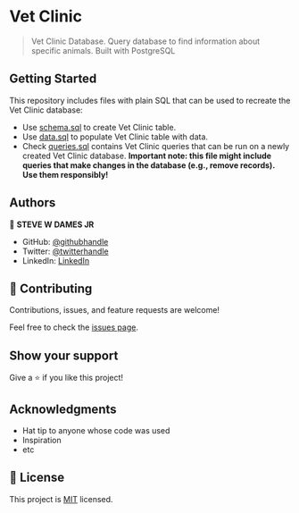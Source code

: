 # Vet Clinic

> Vet Clinic Database. Query database to find information about specific animals. Built with PostgreSQL 

## Getting Started

This repository includes files with plain SQL that can be used to recreate the Vet Clinic database:

- Use [schema.sql](./schema.sql) to create Vet Clinic table.
- Use [data.sql](./data.sql) to populate Vet Clinic table with data.
- Check [queries.sql](./queries.sql) contains Vet Clinic queries that can be run on a newly created Vet Clinic database. **Important note: this file might include queries that make changes in the database (e.g., remove records). Use them responsibly!**


## Authors

👤  **STEVE W DAMES JR**

- GitHub: [@githubhandle](https://github.com/steveWDamesJr)
- Twitter: [@twitterhandle](https://twitter.com/Stevewdamesjr)
- LinkedIn: [LinkedIn](https://www.linkedin.com/in/steve-w-dames-jr/)


## 🤝 Contributing

Contributions, issues, and feature requests are welcome!

Feel free to check the [issues page](../../issues/).

## Show your support

Give a ⭐️ if you like this project!

## Acknowledgments

- Hat tip to anyone whose code was used
- Inspiration
- etc

## 📝 License

This project is [MIT](./MIT.md) licensed.
